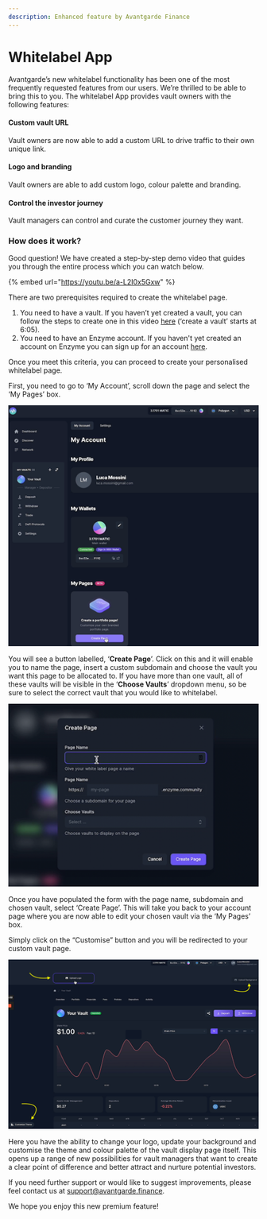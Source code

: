 ```yaml
---
description: Enhanced feature by Avantgarde Finance
---
```


# Whitelabel App

Avantgarde’s new whitelabel functionality has been one of the most frequently requested features from our users. We’re thrilled to be able to bring this to you. The whitelabel App provides vault owners with the following features:

#### **Custom vault URL**

Vault owners are now able to add a custom URL to drive traffic to their own unique link.

#### **Logo and branding**

Vault owners are able to add custom logo, colour palette and branding.

#### **Control the investor journey**

Vault managers can control and curate the customer journey they want.

### **How does it work?** <a href="#c3f7" id="c3f7"></a>

Good question! We have created a step-by-step demo video that guides you through the entire process which you can watch below.

{% embed url="https://youtu.be/a-L2I0x5Gxw" %}

There are two prerequisites required to create the whitelabel page.

1. You need to have a vault. If you haven’t yet created a vault, you can follow the steps to create one in this video [here](https://www.youtube.com/watch?v=9PL9sTJuru4\&t=365s) (‘create a vault’ starts at 6:05).
2. You need to have an Enzyme account. If you haven't yet created an account on Enzyme you can sign up for an account [here](https://app.enzyme.finance/sign-up).

Once you meet this criteria, you can proceed to create your personalised whitelabel page.

First, you need to go to ‘My Account’, scroll down the page and select the ‘My Pages’ box.

![](<../.gitbook/assets/image (8).png>)

You will see a button labelled, ‘**Create Page**’. Click on this and it will enable you to name the page, insert a custom subdomain and choose the vault you want this page to be allocated to. If you have more than one vault, all of these vaults will be visible in the ‘**Choose Vaults**’ dropdown menu, so be sure to select the correct vault that you would like to whitelabel.

![](<../.gitbook/assets/image (30).png>)

Once you have populated the form with the page name, subdomain and chosen vault, select ‘Create Page’. This will take you back to your account page where you are now able to edit your chosen vault via the ‘My Pages’ box.

Simply click on the “Customise” button and you will be redirected to your custom vault page.

![](<../.gitbook/assets/image (11).png>)

Here you have the ability to change your logo, update your background and customise the theme and colour palette of the vault display page itself. This opens up a range of new possibilities for vault managers that want to create a clear point of difference and better attract and nurture potential investors.

If you need further support or would like to suggest improvements, please feel contact us at support@avantgarde.finance.

We hope you enjoy this new premium feature!
